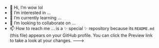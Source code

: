 - 👋 Hi, I’m wow lol
- 👀 I’m interested in ...
- 🌱 I’m currently learning ...
- 💞️ I’m looking to collaborate on ...
- 📫 How to reach me ...
is a ✨ special ✨ repository because its `README.md` (this file) appears on your GitHub profile.
You can click the Preview link to take a look at your changes.
--->
